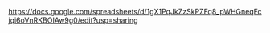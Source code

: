 https://docs.google.com/spreadsheets/d/1gX1PqJkZzSkPZFq8_pWHGneqFcjqi6oVnRKBOIAw9g0/edit?usp=sharing
